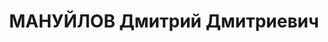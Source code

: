 ---
title: МАНУЙЛОВ Дмитрий Дмитриевич
description: '1907 г. р., ст-ца Нижне-Чирская Астраханской губ., русский, б/п, образование
  высшее, инженер нефтеперегонного завода. Проживал: г.Туапсе. Арестован 03.05.1937г.
  Предъявленное обвинение: "участник контрреволюционной террористической организации,
  шпионаж, диверсионно- вредительская деятельность". Военной коллегией ВС СССР 17.12.1937
  г. назначена ВМН - расстрел с конфискацией имущества. Приговор приведен в исполнение
  17.12.1937 г. Реабилитирован Военной коллегией ВС СССР 30.07.1957 г. за отсутствием
  состава преступления. 20329'
---